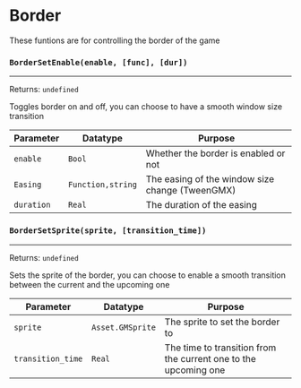 # Border
These funtions are for controlling the border of the game

### `BorderSetEnable(enable, [func], [dur])`
---
 Returns: `undefined`

Toggles border on and off, you can choose to have a smooth window size transition

| Parameter | Datatype  | Purpose |
|-----------|-----------|---------|
|`enable` |`Bool` |Whether the border is enabled or not |
|`Easing` |`Function,string` |The easing of the window size change (TweenGMX) |
|`duration` |`Real` |The duration of the easing |
















### `BorderSetSprite(sprite, [transition_time])`
---
 Returns: `undefined`

Sets the sprite of the border, you can choose to enable a smooth transition between the current
and the upcoming one

| Parameter | Datatype  | Purpose |
|-----------|-----------|---------|
|`sprite` |`Asset.GMSprite` |The sprite to set the border to |
|`transition_time` |`Real` |The time to transition from the current one to the upcoming one |











